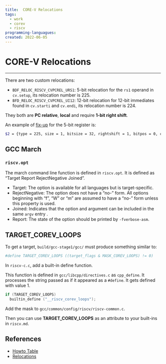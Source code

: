 ```yaml
---
title:  CORE-V Relocations
tags:
  - work
  - corev
  - riscv
programming-languagues:
created: 2022-06-05
---
```

# CORE-V Relocations
---
There are two custom relocations:
- `BDF_RELOC_RISCV_CVPCREL_URS1`: 5-bit relocation for the `rs1` operand in `cv.setup`, its relocation number is 225.
- `BFD_RELOC_RISCV_CVPCREL_UI12`: 12-bit relocation for 12-bit immediates found in `cv.starti` and `cv.endi`, its relocation number is 224.

They both are **PC relative**, **local** and require **1-bit right shift**.

An example of [fix-up](notes/fixups.md) for the 5-bit register is:

```bash
$2 = {type = 225, size = 1, bitsize = 32, rightshift = 1, bitpos = 0, complain_on_overflow = complain_overflow_unsigned, negate = 0, pc_relative = 1, partial_inplace = 0, pcrel_offset = 1, src_mask = 0, dst_mask = 1015808, special_function = 0x5555555fb266 <bfd_elf_generic_reloc>, name = 0x5555556b2b71 "R_RISCV_CVPCREL_URS1"}
```

## GCC March
###  `riscv.opt`
The march command line function is defined in `riscv.opt`. It is defined as “Target Report RejectNegative Joined”.

- Target: The option is available for all languages but is target-specific.
- RejectNegative: The option does not have a “no-” form. All options beginning with “f”, “W” or “m” are assumed to have a “no-” form unless this property is used.
- Joined: Indicates that the option and argument can be included in the same `argv` entry .
- Report: The state of the option should be printed by `-fverbose-asm`.

## TARGET_COREV_LOOPS
To get a target, `build/gcc-stage1/gcc/` must produce something similar to:

```bash
#define TARGET_COREV_LOOPS ((target_flags & MASK_COREV_LOOPS) != 0)
```

In `riscv-c.c`, add a built-in define function. 

This function is defined in `gcc/libcpp/directives.c` as `cpp_define`. It processes the string passed as if it appeared as a `#define`. It gets defined with value 1.

```c
if (TARGET_COREV_LOOPS)
  builtin_define ("__riscv_corev_loops");
```

Add the mask to `gcc/common/config/riscv/riscv-common.c`.

Then you can use **TARGET_COREV_LOOPS** as an attribute to your built-ins in `riscv.md`.

## References
- [Howto Table](notes/howto-table.md)
- [Relocations](notes/relocations.md)